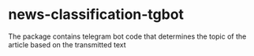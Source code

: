 # news-classification-tgbot

The package contains telegram bot code that determines the topic of the article
based on the transmitted text
